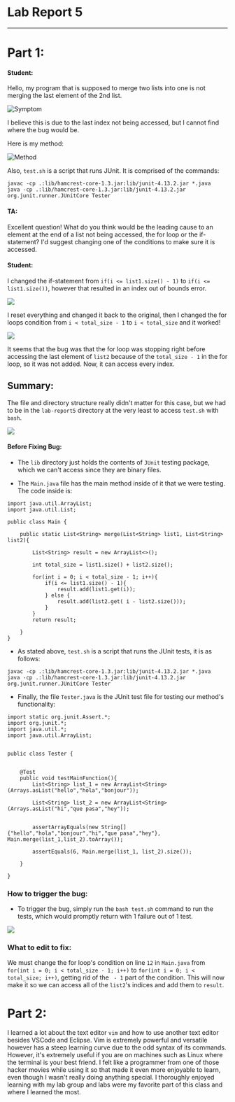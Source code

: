 # Lab Report 5
---

# Part 1:

#### Student:

Hello, my program that is supposed to merge two lists into one is not merging the last element of the 2nd list.

![Symptom](https://i.imgur.com/6jvkgur.png)

I believe this is due to the last index not being accessed, but I cannot find where the bug would be.

Here is my method:

![Method](https://i.imgur.com/anA0pxQ.png)

Also, `test.sh` is a script that runs JUnit. It is comprised of the commands:

```
javac -cp .:lib/hamcrest-core-1.3.jar:lib/junit-4.13.2.jar *.java
java -cp .:lib/hamcrest-core-1.3.jar:lib/junit-4.13.2.jar org.junit.runner.JUnitCore Tester
```

#### TA:

Excellent question! What do you think would be the leading cause to an element at the end of a list not being accessed, the for loop or the if-statement? I'd suggest changing one of the conditions to make sure it is accessed.

#### Student:

I changed the if-statement from `if(i <= list1.size() - 1)` to `if(i <= list1.size())`, however that resulted in an index out of bounds error.

![](https://i.imgur.com/JRZqf2c.png)

I reset everything and changed it back to the original, then I changed the for loops condition from `i < total_size - 1` to `i < total_size` and it worked!

![](https://i.imgur.com/A4D6SSH.png)

It seems that the bug was that the for loop was stopping right before accessing the last element of `list2` because of the `total_size - 1` in the for loop, so it was not added. Now, it can access every index.

## Summary:

The file and directory structure really didn't matter for this case, but we had to be in the `lab-report5` directory at the very least to access `test.sh` with `bash`.

![](https://i.imgur.com/TP3qfP7.png)

#### Before Fixing Bug:

- The `lib` directory just holds the contents of `JUnit` testing package, which we can't access since they are binary files.

- The `Main.java` file has the main method inside of it that we were testing.
The code inside is:

```
import java.util.ArrayList;
import java.util.List;

public class Main {

	public static List<String> merge(List<String> list1, List<String> list2){

		List<String> result = new ArrayList<>();

		int total_size = list1.size() + list2.size();

		for(int i = 0; i < total_size - 1; i++){
			if(i <= list1.size() - 1){
				result.add(list1.get(i));
			} else {
				result.add(list2.get( i - list2.size()));
			}
		}
		return result;
		
	}
}
```

- As stated above, `test.sh` is a script that runs the JUnit tests, it is as follows:

```
javac -cp .:lib/hamcrest-core-1.3.jar:lib/junit-4.13.2.jar *.java
java -cp .:lib/hamcrest-core-1.3.jar:lib/junit-4.13.2.jar org.junit.runner.JUnitCore Tester
```

- Finally, the file `Tester.java` is the JUnit test file for testing our method's functionality:

```
import static org.junit.Assert.*;
import org.junit.*;
import java.util.*;
import java.util.ArrayList;


public class Tester {

	
	@Test
	public void testMainFunction(){
		List<String> list_1 = new ArrayList<String>(Arrays.asList("hello","hola","bonjour"));

		List<String> list_2 = new ArrayList<String>(Arrays.asList("hi","que pasa","hey"));


		assertArrayEquals(new String[]{"hello","hola","bonjour","hi","que pasa","hey"}, Main.merge(list_1,list_2).toArray());

		assertEquals(6, Main.merge(list_1, list_2).size());

	}

}
```

### How to trigger the bug:

- To trigger the bug, simply run the `bash test.sh` command to run the tests, which would promptly return with 1 failure out of 1 test.

![](https://i.imgur.com/6jvkgur.png)

### What to edit to fix:

We must change the for loop's condition on line `12` in `Main.java` from `for(int i = 0; i < total_size - 1; i++)` to `for(int i = 0; i < total_size; i++)`, getting rid of the ` - 1` part of the condition. This will now make it so we can access all of the `list2`'s indices and add them to `result`.

# Part 2:

I learned a lot about the text editor `vim` and how to use another text editor besides VSCode and Eclipse. Vim is extremely powerful and versatile however has a steep learning curve due to the odd syntax of its commands. However, it's extremely useful if you are on machines such as Linux where the terminal is your best friend. I felt like a programmer from one of those hacker movies while using it so that made it even more enjoyable to learn, even though I wasn't really doing anything special. I thoroughly enjoyed learning with my lab group and labs were my favorite part of this class and where I learned the most.








